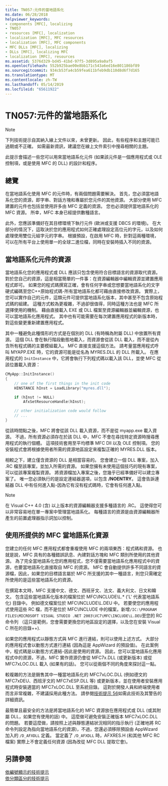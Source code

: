 ```yaml
---
title: TN057:元件的當地語系化
ms.date: 06/28/2018
helpviewer_keywords:
- components [MFC], localizing
- TN057
- resources [MFC], localization
- localization [MFC], MFC resources
- localization [MFC], MFC components
- MFC DLLs [MFC], localizing
- DLLs [MFC], localizing MFC
- localization [MFC], resources
ms.assetid: 5376d329-bd45-41bd-97f5-3d895a9a0af5
ms.openlocfilehash: 552b925bae00e8bb171c543a6ed16e801186bf89
ms.sourcegitcommit: 934cb53fa4cb59fea611bfeb9db110d8d6f7d165
ms.translationtype: MT
ms.contentlocale: zh-TW
ms.lasthandoff: 05/14/2019
ms.locfileid: "65611922"
---
```

# <a name="tn057-localization-of-mfc-components"></a>TN057:元件的當地語系化

> [!NOTE]
> 下列技術提示自其納入線上文件以來，未曾更新。 因此，有些程序和主題可能已過期或不正確。 如需最新資訊，建議您在線上文件索引中搜尋相關的主題。

此提示會描述一些您可以用來當地語系化元件 (如果該元件是一個應用程式或 OLE 控制項，或是使用 MFC 的 DLL) 的設計和程序。

## <a name="overview"></a>總覽

在當地語系化使用 MFC 的元件時，有兩個問題需要解決。 首先，您必須當地語系化您的資源，即字串、對話方塊和專屬於您元件的其他資源。 大部分使用 MFC 建置的元件也包括並使用許多由 MFC 定義的資源。 您也必須提供當地語系化的 MFC 資源。 所幸，MFC 本身已經提供數種語言。

此外，您應該準備好在其目標環境下執行元件 (歐洲或支援 DBCS 的環境)。 在大部分的情況下，這取決於您的應用程式如何正確處理設定高位元的字元，以及如何處理使用雙位元組字元的字串。 根據預設，在啟用 MFC 時，針對這兩種環境，可以在所有平台上使用單一的全球二進位檔，同時在安裝時插入不同的資源。

## <a name="localizing-your-components-resources"></a>當地語系化元件的資源

當地語系化您的應用程式或 DLL 應該只包含使用符合目標語言的資源取代資源。 對於您自己的資源，這是相當簡單的一件事：在資源編輯器中編輯資源並建置應用程式即可。 如果您的程式碼撰寫正確，會有任何字串或您想要當地語系化的文字硬式編碼至您C++原始程式碼-所有當地語系化都可藉由直接修改資源。 實際上，您可以實作自己的元件，這類元件可提供當地語系化版本，其中甚至不包含原始程式碼的組建。 這種方式較為更複雜，不過卻很值得，同時這種方法也是 MFC 所選擇使用的機制。 藉由直接載入 EXE 或 DLL 檔案至資源編輯器並編輯資源，也可以當地語系化應用程式。 其中也有可能需要在每次建置應用程式的新版本時，對這些變更重新建置應用程式。

其中一種避免此種情形的方式是在個別的 DLL (有時稱為附屬 DLL) 中放置所有資源。 這個 DLL 會在執行階段動態地載入，而資源會從該 DLL 載入，而不是從內含所有程式碼的主要模組載入。 MFC 直接支援這個方法。 請考量當應用程式呼叫 MYAPP.EXE 時，它的資源可能是從名為 MYRES.DLL 的 DLL 所載入。 在應用程式的 `InitInstance` 中，它將會執行下列程式碼以載入該 DLL，並使 MFC 從該位置載入資源：

```cpp
CMyApp::InitInstance()
{
    // one of the first things in the init code
    HINSTANCE hInst = LoadLibrary("myres.dll");

    if (hInst != NULL)
        AfxSetResourceHandle(hInst);

    // other initialization code would follow
    // ...
}
```

從該時間點之後，MFC 將會從該 DLL 載入資源，而不是從 myapp.exe 載入資源。 不過，所有資源必須存在於該 DLL 中，MFC 不會在尋找特定資源時搜尋應用程式的執行個體。 這項技術套用至平均標準 MFC Dll 以及 OLE 控制項。 您的安裝程式會將根據使用者所需的資源地區設定來複製正確的 MYRES.DLL 版本。

相較之下，建立僅含資源的 DLL 是相當容易的。 您會建立一個 DLL 專案，加入 .RC 檔至該專案，並加入所需的資源。 如果您擁有未使用這個技巧的現有專案，可以從該專案複製資源。 將資源檔加入專案之後，您幾乎已經準備好可以建立專案了。 唯一您必須執行的是設定連結器選項，以包含 **/NOENTRY**。 這會告訴連結器 DLL 中有任何進入點-因為它有沒有程式碼時，它會有任何進入點。

> [!NOTE]
> 在 Visual C++ 4.0 (含) 以上版本的資源編輯器支援多種語言的 .RC。 這使得您可以非常容易地在單一專案中管理當地語系化。 每種語言的資源是由資源編輯器所產生的前置處理器指示詞加以控制。

## <a name="using-the-provided-mfc-localized-resources"></a>使用所提供的 MFC 當地語系化資源

您建立的任何 MFC 應用程式都會重複使用 MFC 的兩項東西：程式碼和資源。 也就是說，MFC 具有的各種錯誤訊息、內建對話方塊和 MFC 類別所使用的其他資源。 為了完全當地語系化您的應用程式，您不僅需要當地語系化應用程式中的資源，也要當地語系化直接取自 MFC 的資源。 MFC 會自動提供許多不同語言的資源檔，因此，如果您的目標語言屬於 MFC 所支援的其中一種語言，則您只需確定所使用的是這些當地語系化的資源。

在撰寫本文時，MFC 支援中文、德文、西班牙文、法文、義大利文、日文和韓文。 包含這些當地語系化版本的檔案位於 MFC\INCLUDE\L.* ('L' 代表當地語系化) 目錄中。 例如德文檔案位於 MFC\INCLUDE\L.DEU 中。 若要使您的應用程式使用這些 RC 檔，而不是位於 MFC\INCLUDE 中的檔案，新增`/IC:\PROGRAM FILES\MICROSOFT VISUAL STUDIO .NET 2003\VC7\MFC\INCLUDE\L.DEU`至您的 RC 命令列 （這只是範例，您會需要更換您的地區設定的選擇，以及您在安裝 Visual C 所在的目錄++).

如果您的應用程式以靜態方式與 MFC 進行連結，則可以使用上述方式。 大部分的應用程式會以動態方式進行連結 (因為這是 AppWizard 的預設值)。 在此案例中，程式碼是以動態方式連結-因此是使用的資源。 因此，您可以當地語系化應用程式中的資源，不過，MFC 實作資源仍會從 MFC7x.DLL (或更新版本) 或從 MFC7xLOC.DLL 載入 (如果有的話)。 您可以從兩個不同的角度來探討這一點。

較複雜的方法是銷售其中一種當地語系化的 MFC7xLOC.DLL (例如德文的 MFC7xDEU、西班牙文的 MFC7xESP.DLL 等) 或更新版本，並在使用者安裝應用程式時安裝適當的 MFC7xLOC.DLL 至系統目錄。 這對於開發人員和終端使用者而言非常複雜，不建議採用此種方法。 請參閱[技術提示 56](../mfc/tn056-installation-of-localized-mfc-components.md)如需此技術及其警告的詳細資訊。

最簡單且最安全的方法是將當地語系化的 MFC 資源放在應用程式或 DLL (或其附屬 DLL，如果您有使用的話) 中。 這麼做可避免安裝正確版本 MFC7xLOC.DLL 的問題。 若要這麼做，請按照上述與靜態連結狀況相同的指示執行 (正確地將 RC 命令列設定為指向當地語系化的資源)，不過，您還必須移除預設由 AppWizard 加入的 `/D_AFXDLL` 定義。 當定義了 `/D_AFXDLL` 時，AFXRES.H (和其他 MFC RC 檔案) 實際上不會定義任何資源 (因為改從 MFC DLL 提取它會)。

## <a name="see-also"></a>另請參閱

[依編號顯示的技術提示](../mfc/technical-notes-by-number.md)<br/>
[依分類區分的技術提示](../mfc/technical-notes-by-category.md)
